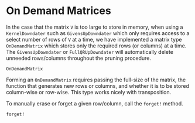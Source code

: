 # On Demand Matrices

In the case that the matrix ``V`` is too large to store in memory, when using a `KernelDowndater` such as `GivensUpDowndater` which only requires access to a select number of rows of ``V`` at a time, we have implemented a matrix type `OnDemandMatrix` which stores only the required rows (or columns) at a time. The `GivensUpDowndater` or `FullQRUpDowndater` will automatically delete unneeded rows/columns throughout the pruning procedure. 

```@docs
OnDemandMatrix
```

Forming an `OnDemandMatrix` requires passing the full-size of the matrix, the function that generates new rows or columns, and whether it is to be stored column-wise or row-wise. This type works nicely with transposition.

To manually erase or forget a given row/column, call the `forget!` method.

```@docs
forget!
```